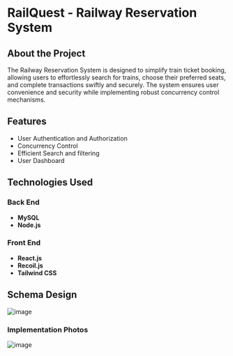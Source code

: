 # RailQuest -  Railway Reservation System

## About the Project

The Railway Reservation System is designed to simplify train ticket booking, allowing users to effortlessly search for trains, choose their preferred seats, and complete transactions swiftly and securely. The system ensures user convenience and security while implementing robust concurrency control mechanisms.

## Features

- User Authentication and Authorization
- Concurrency Control
- Efficient Search and filtering
- User Dashboard

## Technologies Used

### Back End
- **MySQL**
- **Node.js**

### Front End
- **React.js**
- **Recoil.js**
- **Tailwind CSS**

## Schema Design

![image](https://github.com/user-attachments/assets/0befb6c8-f3c5-4e19-b39a-4047ff596e72)


### Implementation Photos

![image](https://github.com/user-attachments/assets/7459139c-1ccf-45a0-8d6a-d462800e7a70)



